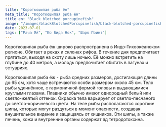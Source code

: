 ```yaml
---
title: "Короткошипая рыба ёж"
meta_title: "Короткошипая рыба ёж"
title_en: "Black blotched porcupinefish"
image: "/images/blackBlotchedPorcupinefish/black-blotched-porcupinefish.png"
date: 2023-07-01
tags: ["Рача Яй", "Ко Бида Нок", "Шарк Поинт"]
---
```


Короткошипая рыба ёж широко распространена в Индо-Тихоокеанском регионе. Обитает в реках и склонах рифов. В течение дня предпочитает прятаться, выходя на охоту лишь ночью. Её можно встретить на глубине до 40 метров, а молодь предпочитает обитать в лагунах и эстуариях.

Короткошипая рыба ёж - рыба средних размеров, достигающая длины до 65 см, хотя чаще встречаются особи размером около 45 см. Тело рыбы удлинённое, с гармоничной формой головы и выдающимися круглыми глазами. Плавники обычно имеют однородный белый или светло-желтый оттенок. Окраска тела варьирует от светло-песчаного до светло-коричневого цвета. На теле рыбы располагаются короткие шипы, которые могут раздуться в момент опасности, создавая внушительное видение и защищаясь от хищников. Эти шипы, а также печень, кожа и внутренние органы содержат яд тетродотоксина.


